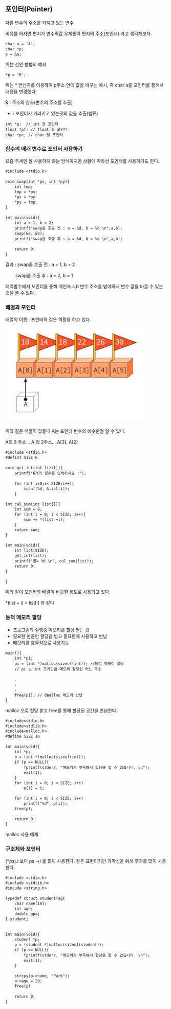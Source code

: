 ## 포인터(Pointer)

다른 변수의 주소를 가지고 있는 변수

비유를 하자면 편지가 변수의값 우체통이 편지의 주소(포인터) 라고 생각해보자.

```
char a = 'A';
char *p;
p = &a;
```

위는 선언 방법의 예제

```
*p = 'B';
```

위는 * 연산자를 이용하여 p주소 안에 값을 바꾸는 예시, 즉 char a를 포인터를 통해서 내용을 변경했다.

& : 주소의 참조(변수의 주소를 추출)

* : 포인터가 가리키고 있는곳의 값을 추출(벨류)

```
int *p;  // int 형 포인터
float *pf; // float 형 포인터
char *pc; // char 형 포인터
```

### 함수의 매개 변수로 포인터 사용하기

요즘 추세엔 잘 사용하지 않는 방식이지만 상황에 따라선 포인터를 사용하기도 한다. 

```
#include <stdio.h>

void swap(int *px, int *py){
	int tmp;
    tmp = *px;
    *px = *py
    *py = tmp;
}

int main(void){
	int a = 1, b = 2;
    printf("swap을 호출 전 : a = &d, b = %d \n",a,b);
    swap(&a, &b);
    printf("swap을 호출 후 : a = &d, b = %d \n",a,b);
    
	return 0;
}
```
결과 : swap을 호출 전 : a = 1, b = 2

        swap을 호출 후 : a = 2, b = 1

지역함수에서 포인터를 통해 메인속 a,b 변수 주소를 받아와서 변수 값을 바꿀 수 있는것을 볼 수 있다.

### 배열과 포인터

배열의 이름 : 포인터와 같은 역활을 하고 있다.

![](assets/images/img-19.png)

위와 같은 배열이 있을때 A는 포인터 변수와 비슷한걸 알 수 있다.

A의 3 주소... A 의 2주소... A[3], A[2]

```
#include <stdio.h>
#defint SIZE 6

void get_int(int lizt[]){
	printf("6개의 정수를 입력하세요 :");
    
    for (int i=0;i< SIZE;i++){
    	scanf(%d, &list[i]);
    }

int cal_sum(int list[]){
	int sum = 0;
    for (int i = 0; i < SIZE; i++){
    	sum += *(list +i); 
    }
    return sum;
}

int main(void){
	int list[SIZE];
    get_int(list);
    printf("합= %d \n", cal_sum(list));
    return 0;
}

}
```

위와 같이 포인터와 배열이 비슷한 용도로 사용되고 있다.

*(list + i) = list[i] 와 같다

### 동적 메모리 할당

-   프로그램의 실행중 메모리를 할당 받는 것
-   필요한 만큼만 할당을 받고 필요한때 사용하고 반납
-   메모리를 효율적으로 사용가능

```
main(){
	int *pi;
    pi = (int *)malloc(sizeof(int)); //동적 메모리 할당
    // pi 는 int 크기만큼 메모리 할당된 어느 주소

	.
    .
    .
    free(pi); // dealloc 메모리 반납
}
```

malloc 으로 할당 받고 free를 통해 할당된 공간을 반납한다.

```
#include<stdio.h>
#include<stdlib.h>
#include<malloc.h>
#define SIZE 10

int main(void){
	int *p;
    p = (int *)malloc(sizeof(int));
    if (p == NULL){
    	fprintf(stderr, "메모리가 부족해서 할당을 할 수 없습니다. \n");
        exit(1);
    }
    for (int i = 0; i < SIZE; i++)
    	p[i] = i;
        
    for (int i = 0; i < SIZE; i++)
    	printf("%d", p[i]);
    free(p);
    
    return 0;
}
```

malloc 사용 예제

### 구조체와 포인터

(*ps).i 보다 ps ->i 를 많이 사용한다. 같은 표현이지만 가독성을 위해 후자를 많이 사용한다.

```
#include <stdio.h>
#include <stdlib.h>
#incude <string.h>

typedef struct studentTag{
	char name[10];
    int age;
    double gpa;
} student;


int main(void){
	student *p;
    p = (student *)malloc(sizeof(student));
    if (p == NULL){
    	fprintf(stderr, "메모리가 부족해서 할당을 할 수 없습니다. \n");
        exit(1);
    }
    
    strcpy(p->name, "Park");
    p->age = 20;
    free(p)
    
    return 0;
}
```